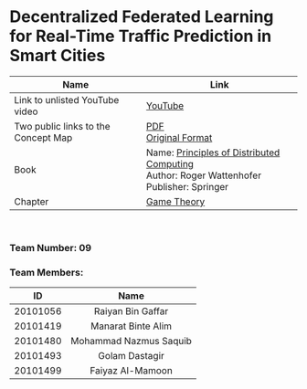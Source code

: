 # Decentralized Federated Learning for Real-Time Traffic Prediction in Smart Cities


| Name | Link |
| --- | --- |
| Link to unlisted YouTube video | [YouTube]() |
| Two public links to the Concept Map | [PDF]() <br> [Original Format]() |
| Book | Name: [Principles of Distributed Computing](https://disco.ethz.ch/courses/podc_allstars/lecture/podc.pdf) <br> Author: Roger Wattenhofer <br> Publisher: Springer|
| Chapter | [Game Theory]()|

<br>

### Team Number: 09

### Team Members:

| ID | Name |
| :---: | :---: |
| 20101056 | Raiyan Bin Gaffar |
| 20101419 | Manarat Binte Alim |
| 20101480 | Mohammad Nazmus Saquib |
| 20101493 | Golam Dastagir |
| 20101499 | Faiyaz Al-Mamoon |
